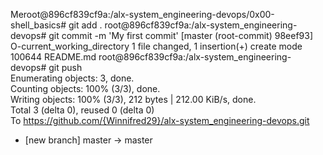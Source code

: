 Meroot@896cf839cf9a:/alx-system_engineering-devops/0x00-shell_basics# git add .
root@896cf839cf9a:/alx-system_engineering-devops# git commit -m 'My first commit'
[master (root-commit) 98eef93] O-current_working_directory
 1 file changed, 1 insertion(+)
 create mode 100644 README.md
root@896cf839cf9a:/alx-system_engineering-devops# git push                                                                                           
Enumerating objects: 3, done.                                                                                                         
Counting objects: 100% (3/3), done.                                                                                                   
Writing objects: 100% (3/3), 212 bytes | 212.00 KiB/s, done.                                                                          
Total 3 (delta 0), reused 0 (delta 0)                                                                                                 
To https://github.com/{Winnifred29}/alx-system_engineering-devops.git                                                                                       
 * [new branch]      master -> master

